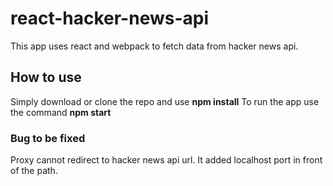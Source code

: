 # react-hacker-news-api

This app uses react and webpack to fetch data from hacker news api.

## How to use

Simply download or clone the repo and use **npm install**
To run the app use the command **npm start**

### Bug to be fixed

Proxy cannot redirect to hacker news api url. It added localhost port in front of the path.
